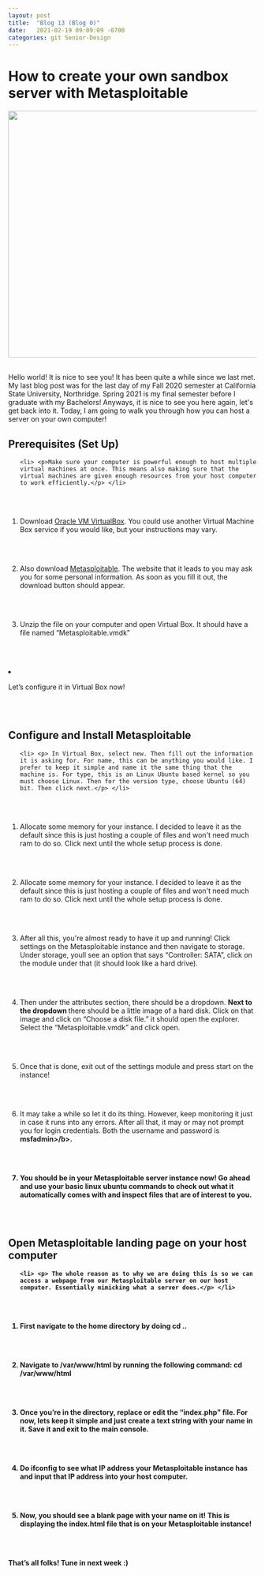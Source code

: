 ```yaml
---
layout: post
title:  "Blog 13 (Blog 0)"
date:   2021-02-19 09:09:09 -0700
categories: git Senior-Design
---
```


<html>
<style>

body {
background-image: url("https://images.unsplash.com/photo-1502239608882-93b729c6af43?ixlib=rb-1.2.1&ixid=eyJhcHBfaWQiOjEyMDd9&w=1000&q=80");
background-size: cover;
background-color:#C0C0C0;
}
html, body, h1, h2, h3, h4, h5, h6, p {
color:white;
}

</style>

<h1> How to create your own sandbox server with Metasploitable </h1>

<center> <img src="https://www.wikigain.com/wp-content/uploads/2017/01/metasploit-and-metasploitable.1280x600.jpg" draggable="false" height="500" width="900"> </center> 

<br> 

<p> Hello world! It is nice to see you! It has been quite a while since we last met. My last blog post was for the last day of my Fall 2020 semester at California State University, Northridge. Spring 2021 is my final semester before I graduate with my Bachelors! Anyways, it is nice to see you here again, let's get back into it. Today, I am going to walk you through how you can host a server on your own computer!

<h2> Prerequisites (Set Up) </h2>

 <ol type="1">
    
    <li> <p>Make sure your computer is powerful enough to host multiple virtual machines at once. This means also making sure that the virtual machines are given enough resources from your host computer to work efficiently.</p> </li>

<br> <br> 

 <li> <p>Download <a href="https://www.virtualbox.org/" target="_blank">Oracle VM VirtualBox</a>. You could use another Virtual Machine Box service if you would like, but your instructions may vary. </p> </li>

<br> <br> 

 <li> <p>Also download <a href="https://information.rapid7.com/download-metasploitable-2017.html" target="_blank">Metasploitable</a>. The website that it leads to you may ask you for some personal information. As soon as you fill it out, the download button should appear.</p> </li>

<br> <br> 

 <li> <p>Unzip the file on your computer and open Virtual Box. It should have a file named “Metasploitable.vmdk” </p> </li>

<br> <br> 

</ol>

 <li> <p>Let’s configure it in Virtual Box now!</p> </li>

<br> <br>

<h2> Configure and Install Metasploitable </h2>

 <ol type="1">
    
    <li> <p> In Virtual Box, select new. Then fill out the information it is asking for. For name, this can be anything you would like. I prefer to keep it simple and name it the same thing that the machine is. For type, this is an Linux Ubuntu based kernel so you must choose Linux. Then for the version type, choose Ubuntu (64) bit. Then click next.</p> </li>

<br> <br> 

 <li> <p>Allocate some memory for your instance. I decided to leave it as the default since this is just hosting a couple of files and won't need much ram to do so. Click next until the whole setup process is done. </p> </li>

<br> <br> 

 <li> <p>Allocate some memory for your instance. I decided to leave it as the default since this is just hosting a couple of files and won't need much ram to do so. Click next until the whole setup process is done. </p> </li>
<br> <br> 

 <li> <p>After all this, you're almost ready to have it up and running! Click settings on the Metasploitable instance and then navigate to storage. Under storage, youll see an option that says “Controller: SATA”, click on the module under that (it should look like a hard drive).</p> </li>

<br> <br> 

 <li> <p>Then under the attributes section, there should be a dropdown. <b> Next to the dropdown </b> there should be a little image of a hard disk. Click on that image and click on “Choose a disk file.”  it should open the explorer. Select the “Metasploitable.vmdk” and click open.</p> </li>

<br> <br> 

 <li> <p>Once that is done, exit out of the settings module and press start on the instance! </p> </li>

<br> <br> 

 <li> <p>It may take a while so let it do its thing. However, keep monitoring it just in case it runs into any errors. After all that, it may or may not prompt you for login credentials. Both the username and password is <b>msfadmin>/b>. </p> </li>

<br> <br> 

 <li> <p>You should be in your Metasploitable server instance now! Go ahead and use your basic linux ubuntu commands to check out what it automatically comes with and inspect files that are of interest to you. </p> </li>

</ol>

<br> <br>

<h2> Open Metasploitable landing page on your host computer</h2>

 <ol type="1">
    
    <li> <p> The whole reason as to why we are doing this is so we can access a webpage from our Metasploitable server on our host computer. Essentially mimicking what a server does.</p> </li>

<br> <br> 

 <li> <p>First navigate to the home directory by doing <b>cd ..</b> </p> </li>

<br> <br>

<li> <p> Navigate to /var/www/html by running the following command: cd /var/www/html</p> </li>

<br> <br>

<li> <p>Once you’re in the directory, replace or edit the “index.php” file. For now, lets keep it simple and just create a text string with your name in it. Save it and exit to the main console.</p> </li>

<br> <br>

<li> <p> Do ifconfig to see what IP address your Metasploitable instance has and input that IP address into your host computer. </p> </li>

<br> <br>

<li> <p> Now, you  should see a blank page with your name on it! This is displaying the index.html file that is on your Metasploitable instance!</p> </li>

</ol>

<br> <br>

<p> That’s all folks! Tune in next week :) </p>

</html> 


